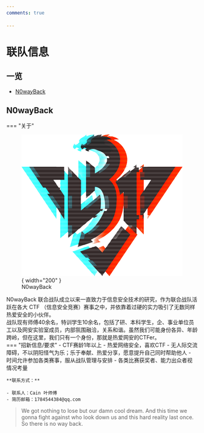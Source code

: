 ```yaml
---
comments: true

---
```


# 联队信息

## 一览
- [N0wayBack](#N0wayBack)

## N0wayBack

=== "关于"
    <div class="result" markdown>
    <figure markdown>
    ![Image title](team_logo/N0wayBack_.png){ width="200" }
    <figcaption>N0wayBack</figcaption>
    </figure>
    N0wayBack 联合战队成立以来一直致力于信息安全技术的研究，作为联合战队活跃在各大 CTF （信息安全竞赛）赛事之中，并依靠着过硬的实力吸引了无数同样热爱安全的小伙伴。  
    战队现有师傅40余名，特训学生10余名，包括了研、本科学生，企、事业单位员工以及网安实验室成员，内部氛围融洽，关系和谐。虽然我们可能身份各异、年龄跨岭，但在这里，我们只有一个身份，那就是热爱网安的CTFer。
    </div>
=== "招新信息/要求"
    - CTF赛龄1年以上
    - 热爱网络安全，喜欢CTF
    - 无人际交流障碍，不以阴阳怪气为乐；乐于奉献、热爱分享，愿意提升自己同时帮助他人
    - 时间允许参加各类赛事，服从战队管理与安排
    - 各类比赛获奖者、能力出众者视情况考量

    **联系方式：**

    - 联系人：Cain 叶师傅
    - 简历邮箱：1784544384@qq.com

> We got nothing to lose but our damn cool dream. And this time we gonna fight against who look down us and this hard reality last once.
So there is no way back.







